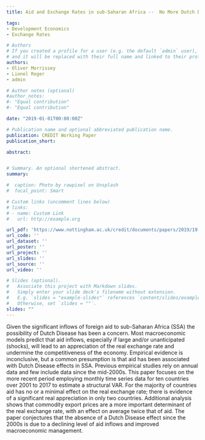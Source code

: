 ```yaml
---
title: Aid and Exchange Rates in sub-Saharan Africa --  No More Dutch Disease?

tags:
- Development Economics
- Exchange Rates

# Authors
# If you created a profile for a user (e.g. the default `admin` user), write the username (folder name) here 
# and it will be replaced with their full name and linked to their profile.
authors:
- Oliver Morrissey
- Lionel Roger
- admin

# Author notes (optional)
#author_notes:
#- "Equal contribution"
#- "Equal contribution"

date: "2019-01-01T00:00:00Z"

# Publication name and optional abbreviated publication name.
publication: CREDIT Working Paper
publication_short:

abstract: 


# Summary. An optional shortened abstract.
summary: 

#  caption: Photo by rawpixel on Unsplash
#  focal_point: Smart

# Custom links (uncomment lines below)
# links:
# - name: Custom Link
#   url: http://example.org

url_pdf: 'https://www.nottingham.ac.uk/credit/documents/papers/2019/19-07.pdf'
url_code: ''
url_dataset: ''
url_poster: ''
url_project: ''
url_slides: ''
url_source: ''
url_video: ''

# Slides (optional).
#   Associate this project with Markdown slides.
#   Simply enter your slide deck's filename without extension.
#   E.g. `slides = "example-slides"` references `content/slides/example-slides.md`.
#   Otherwise, set `slides = ""`.
slides: ""
---
```


Given the significant inflows of foreign aid to sub-Saharan Africa (SSA) the possibility
of Dutch Disease has been a concern. Most macroeconomic models predict that aid
inflows, especially if large and/or unanticipated (shocks), will lead to an appreciation of
the real exchange rate and undermine the competitiveness of the economy. Empirical
evidence is inconclusive, but a common presumption is that aid has been associated with
Dutch Disease effects in SSA. Previous empirical studies rely on annual data and few
include data since the mid-2000s. This paper focuses on the more recent period employing
monthly time series data for ten countries over 2001 to 2017 to estimate a structural VAR.
For the majority of countries aid has no or a minimal effect on the real exchange rate;
there is evidence of a significant real appreciation in only two countries. Additional
analysis shows that commodity export prices are a more important determinant of the real
exchange rate, with an effect on average twice that of aid. The paper conjectures that the
absence of a Dutch Disease effect since the 2000s is due to a declining level of aid inflows
and improved macroeconomic management.
